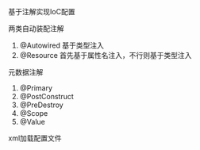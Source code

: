 基于注解实现IoC配置

两类自动装配注解
1. @Autowired 基于类型注入
2. @Resource 首先基于属性名注入，不行则基于类型注入

元数据注解
1. @Primary
2. @PostConstruct
3. @PreDestroy
4. @Scope
5. @Value

xml加载配置文件
